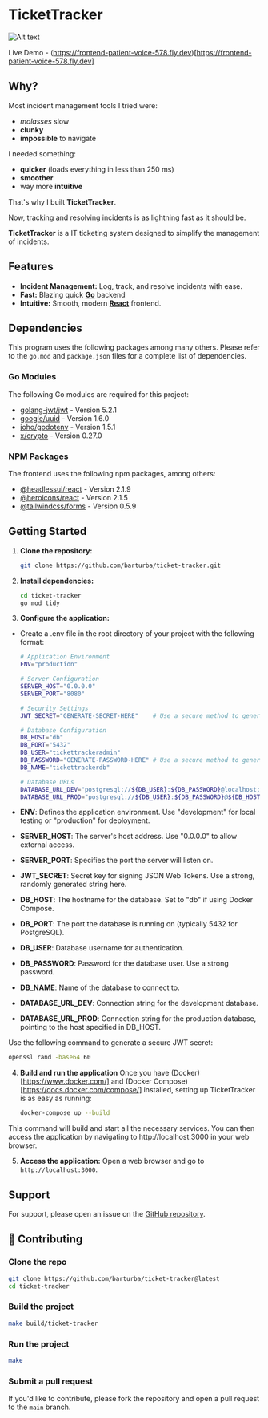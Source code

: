 # TicketTracker

![Alt text](/ticket-tracker-in-action.gif "GIF video of TicketTracker")

Live Demo - (https://frontend-patient-voice-578.fly.dev)[https://frontend-patient-voice-578.fly.dev]

## Why?

Most incident management tools I tried were:

- _molasses_ slow
- **clunky**
- **impossible** to navigate

I needed something:

- **quicker** (loads everything in less than 250 ms)
- **smoother**
- way more **intuitive**

That's why I built **TicketTracker**.

Now, tracking and resolving incidents is as lightning fast as it should be.

**TicketTracker** is a IT ticketing system designed to simplify the management of incidents.

## Features

- **Incident Management:** Log, track, and resolve incidents with ease.
- **Fast:** Blazing quick **[Go](https://golang.org/)** backend
- **Intuitive:** Smooth, modern **[React](https://reactjs.org/)** frontend.

## Dependencies

This program uses the following packages among many others. Please refer to the `go.mod` and `package.json` files for a complete list of dependencies.

### Go Modules

The following Go modules are required for this project:

- [golang-jwt/jwt](https://github.com/golang-jwt/jwt) - Version 5.2.1
- [google/uuid](https://github.com/google/uuid) - Version 1.6.0
- [joho/godotenv](https://github.com/joho/godotenv) - Version 1.5.1
- [x/crypto](https://pkg.go.dev/golang.org/x/crypto) - Version 0.27.0

### NPM Packages

The frontend uses the following npm packages, among others:

- [@headlessui/react](https://github.com/tailwindlabs/headlessui) - Version 2.1.9
- [@heroicons/react](https://github.com/tailwindlabs/heroicons) - Version 2.1.5
- [@tailwindcss/forms](https://github.com/tailwindlabs/tailwindcss-forms) - Version 0.5.9

## Getting Started

1. **Clone the repository:**

   ```bash
   git clone https://github.com/barturba/ticket-tracker.git
   ```

2. **Install dependencies:**

   ```bash
   cd ticket-tracker
   go mod tidy
   ```

3. **Configure the application:**

- Create a .env file in the root directory of your project with the following format:

  ```bash .env
  # Application Environment
  ENV="production"

  # Server Configuration
  SERVER_HOST="0.0.0.0"
  SERVER_PORT="8080"

  # Security Settings
  JWT_SECRET="GENERATE-SECRET-HERE"    # Use a secure method to generate this secret

  # Database Configuration
  DB_HOST="db"
  DB_PORT="5432"
  DB_USER="tickettrackeradmin"
  DB_PASSWORD="GENERATE-PASSWORD-HERE" # Use a secure method to generate this password
  DB_NAME="tickettrackerdb"

  # Database URLs
  DATABASE_URL_DEV="postgresql://${DB_USER}:${DB_PASSWORD}@localhost:${DB_PORT}/${DB_NAME}?sslmode=disable"
  DATABASE_URL_PROD="postgresql://${DB_USER}:${DB_PASSWORD}@${DB_HOST}:${DB_PORT}/${DB_NAME}?sslmode=disable"

  ```

- **ENV**: Defines the application environment. Use "development" for local testing or "production" for deployment.
- **SERVER_HOST**: The server's host address. Use "0.0.0.0" to allow external access.
- **SERVER_PORT**: Specifies the port the server will listen on.
- **JWT_SECRET**: Secret key for signing JSON Web Tokens. Use a strong, randomly generated string here.
- **DB_HOST**: The hostname for the database. Set to "db" if using Docker Compose.
- **DB_PORT**: The port the database is running on (typically 5432 for PostgreSQL).
- **DB_USER**: Database username for authentication.
- **DB_PASSWORD**: Password for the database user. Use a strong password.
- **DB_NAME**: Name of the database to connect to.
- **DATABASE_URL_DEV**: Connection string for the development database.
- **DATABASE_URL_PROD**: Connection string for the production database, pointing to the host specified in DB_HOST.

Use the following command to generate a secure JWT secret:

```bash
openssl rand -base64 60
```

4. **Build and run the application**
   Once you have (Docker)[https://www.docker.com/] and (Docker Compose)[https://docs.docker.com/compose/] installed, setting up TicketTracker is as easy as running:

   ```bash
   docker-compose up --build
   ```

This command will build and start all the necessary services. You can then access the application by navigating to http://localhost:3000 in your web browser.

5. **Access the application:** Open a web browser and go to `http://localhost:3000`.

## Support

For support, please open an issue on the [GitHub repository](https://github.com/barturba/ticket-tracker/issues).

## 🤝 Contributing

### Clone the repo

```bash
git clone https://github.com/barturba/ticket-tracker@latest
cd ticket-tracker
```

### Build the project

```bash
make build/ticket-tracker
```

### Run the project

```bash
make
```

### Submit a pull request

If you'd like to contribute, please fork the repository and open a pull request to the `main` branch.
